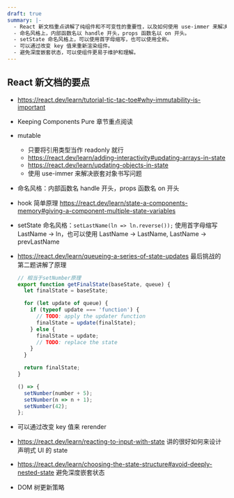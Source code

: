 ```yaml
---
draft: true
summary: |-
  - React 新文档重点讲解了纯组件和不可变性的重要性，以及如何使用 use-immer 来解决嵌套对象书写问题。
  - 命名风格上，内部函数名以 handle 开头，props 函数名以 on 开头。
  - setState 命名风格上，可以使用首字母缩写，也可以使用全称。
  - 可以通过改变 key 值来重新渲染组件。
  - 避免深度嵌套状态，可以使组件更易于维护和理解。
---
```


## React 新文档的要点

- https://react.dev/learn/tutorial-tic-tac-toe#why-immutability-is-important
- Keeping Components Pure 章节重点阅读
- mutable
  - 只要将引用类型当作 readonly 就行
  - https://react.dev/learn/adding-interactivity#updating-arrays-in-state
  - https://react.dev/learn/updating-objects-in-state
  - 使用 use-immer 来解决嵌套对象书写问题
- 命名风格：内部函数名 handle 开头，props 函数名 on 开头

- hook 简单原理 https://react.dev/learn/state-a-components-memory#giving-a-component-multiple-state-variables

- setState 命名风格：`setLastName(ln => ln.reverse());` 使用首字母缩写 LastName -> ln，也可以使用 LastName -> LastName, LastName -> prevLastName

- https://react.dev/learn/queueing-a-series-of-state-updates 最后挑战的第二题讲解了原理

  ```jsx
  // 相当于setNumber原理
  export function getFinalState(baseState, queue) {
    let finalState = baseState;

    for (let update of queue) {
      if (typeof update === 'function') {
        // TODO: apply the updater function
        finalState = update(finalState);
      } else {
        finalState = update;
        // TODO: replace the state
      }
    }

    return finalState;
  }

  () => {
    setNumber(number + 5);
    setNumber(n => n + 1);
    setNumber(42);
  };
  ```

- 可以通过改变 key 值来 rerender
- https://react.dev/learn/reacting-to-input-with-state 讲的很好如何来设计声明式 UI 的 state

- https://react.dev/learn/choosing-the-state-structure#avoid-deeply-nested-state 避免深度嵌套状态
- DOM 树更新策略

